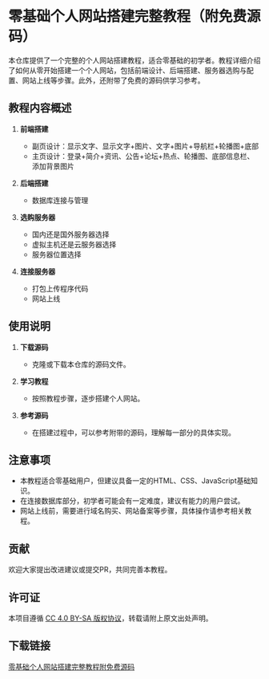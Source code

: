 # 零基础个人网站搭建完整教程（附免费源码）

本仓库提供了一个完整的个人网站搭建教程，适合零基础的初学者。教程详细介绍了如何从零开始搭建一个个人网站，包括前端设计、后端搭建、服务器选购与配置、网站上线等步骤。此外，还附带了免费的源码供学习参考。

## 教程内容概述

1. **前端搭建**
   - 副页设计：显示文字、显示文字+图片、文字+图片+导航栏+轮播图+底部
   - 主页设计：登录+简介+资讯、公告+论坛+热点、轮播图、底部信息栏、添加背景图片

2. **后端搭建**
   - 数据库连接与管理

3. **选购服务器**
   - 国内还是国外服务器选择
   - 虚拟主机还是云服务器选择
   - 服务器位置选择

4. **连接服务器**
   - 打包上传程序代码
   - 网站上线

## 使用说明

1. **下载源码**
   - 克隆或下载本仓库的源码文件。

2. **学习教程**
   - 按照教程步骤，逐步搭建个人网站。

3. **参考源码**
   - 在搭建过程中，可以参考附带的源码，理解每一部分的具体实现。

## 注意事项

- 本教程适合零基础用户，但建议具备一定的HTML、CSS、JavaScript基础知识。
- 在连接数据库部分，初学者可能会有一定难度，建议有能力的用户尝试。
- 网站上线前，需要进行域名购买、网站备案等步骤，具体操作请参考相关教程。

## 贡献

欢迎大家提出改进建议或提交PR，共同完善本教程。

## 许可证

本项目遵循 [CC 4.0 BY-SA 版权协议](https://creativecommons.org/licenses/by-sa/4.0/)，转载请附上原文出处声明。

## 下载链接

[零基础个人网站搭建完整教程附免费源码](https://pan.quark.cn/s/ad7d927634a9)